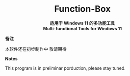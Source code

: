 <div align="center">
  
# Function-Box

**适用于 Windows 11 的多功能工具**                                        
**Multi-functional Tools for Windows 11**

</div>

**备注**

 <span id="ref1">本软件还在初步制作中 敬请期待</span>

**Notes**

 <span id="ref1_en">This program is in preliminar porduction, please stay tuned.</span>
